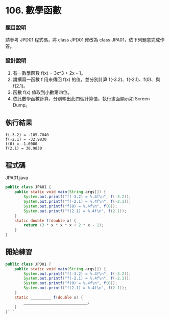 # 106. 數學函數

### 題目說明 ###

請參考 JPD01 程式碼，將 class JPD01 修改為 class JPA01，依下列題意完成作答。

### 設計說明 ###

1. 有一數學函數 f(x) = 3x^3 + 2x - 1。
2. 請撰寫一函數 f 用來傳回 f(x) 的值，並分別計算 f(-3.2)、f(-2.1)、f(0)、與 f(2.1)。
3. 函數 f(x) 值取到小數第四位。
4. 依此數學函數計算，分別輸出此四個計算值，執行畫面顯示如 Screen Dump。

## 執行結果

```
f(-3.2) = -105.7040
f(-2.1) = -32.9830
f(0) = -1.0000
f(2.1) = 30.9830

```

## 程式碼

JPA01.java

```java
public class JPA01 {
    public static void main(String args[]) {
        System.out.printf("f(-3.2) = %.4f\n", f(-3.2));
        System.out.printf("f(-2.1) = %.4f\n", f(-2.1));
        System.out.printf("f(0) = %.4f\n", f(0));
        System.out.printf("f(2.1) = %.4f\n", f(2.1));
    }
    static double f(double x) {
        return (3 * x * x * x + 2 * x - 1);
    }
}
```

## 開始練習

```java
public class JPD01 {
    public static void main(String args[]) {
        System.out.printf("f(-3.2) = %.4f\n", f(-3.2));
        System.out.printf("f(-2.1) = %.4f\n", f(-2.1));
        System.out.printf("f(0) = %.4f\n", f(0));
        System.out.printf("f(2.1) = %.4f\n", f(2.1));
    }
    static _________ f(double x) {
        ____________________________;
    }
}```
